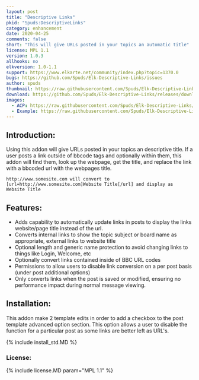 ```yaml
---
layout: post
title: "Descriptive Links"
pkid: "Spuds:DescriptiveLinks"
category: enhancement
date: 2020-04-25
comments: false
short: "This will give URLs posted in your topics an automatic title"
license: MPL 1.1
version: 1.0.3
allhooks: no
elkversion: 1.0-1.1
support: https://www.elkarte.net/community/index.php?topic=1370.0
bugs: https://github.com/Spuds/Elk-Descriptive-Links/issues
author: spuds
thumbnail: https://raw.githubusercontent.com/Spuds/Elk-Descriptive-Links/master/sample_images/dlinks_xmp.jpg
download: https://github.com/Spuds/Elk-Descriptive-Links/releases/download/v1.0.3/elk_descriptive.links.zip
images:
  - ACP: https://raw.githubusercontent.com/Spuds/Elk-Descriptive-Links/master/sample_images/dlinks_acp.jpg
  - Example: https://raw.githubusercontent.com/Spuds/Elk-Descriptive-Links/master/sample_images/dlinks_xmp.jpg
---
```


## Introduction:
Using this addon will give URLs posted in your topics an descriptive title.  If a user posts a link outside of bbcode tags and optionally within them, this addon will find them, look up the webpage, get the title, and replace the link with a bbcoded url with the webpages title.

```http://www.somesite.com will convert to [url=http://www.somesite.com]Website Title[/url] and display as Website Title```

## Features:
 -  Adds capability to automatically update links in posts to display the links website/page title instead of the url.
 -  Converts internal links to show the topic subject or board name as appropriate, external links to website title
 -  Optional length and generic name protection to avoid changing links to things like Login, Welcome, etc
 -  Optionally convert links contained inside of BBC URL codes
 -  Permissions to allow users to disable link conversion on a per post basis (under post additional options)
 -  Only converts links when the post is saved or modified, ensuring no performance impact during normal message viewing.

## Installation:
This addon make 2 template edits in order to add a checkbox to the post template advanced option section.  This option allows a user to disable the function for a particular post as some links are better left as URL's.

{% include install_std.MD %}

### License:
{% include license.MD param="MPL 1.1" %}